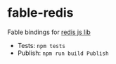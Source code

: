 # fable-redis

Fable bindings for [redis js lib](http://redis.js.org/)

- Tests: `npm tests` 
- Publish: `npm run build Publish` 